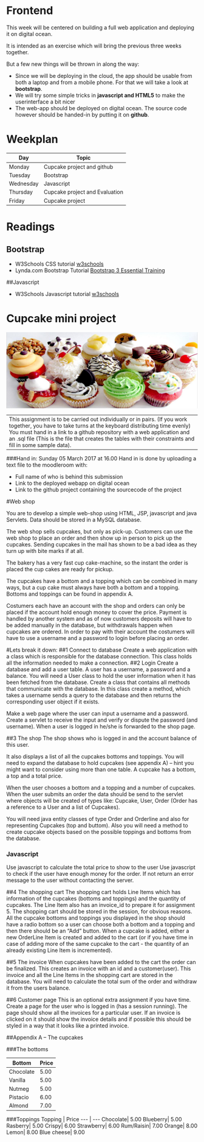 # Frontend

This week will be centered on building a full web application and deploying it on digital ocean. 

It is intended as an exercise which will bring the previous three weeks together.

But a few new things will be thrown in along the way:

* Since we will be deploying in the cloud, the app should be usable from both a laptop and from a mobile phone. For that we will take a look at **bootstrap**.
* We will try some simple tricks in **javascript and HTML5** to make the userinterface a bit nicer
* The web-app should be deployed on digital ocean. The source code however should be handed-in by putting it on **github**.

# Weekplan

Day | Topic
---|---
Monday | Cupcake project and github
Tuesday | Bootstrap 
Wednesday |Javascript
Thursday | Cupcake project and Evaluation
Friday | Cupcake project

# Readings

## Bootstrap
* W3Schools CSS tutorial [w3schools](https://www.w3schools.com/bootstrap/default.asp)
* Lynda.com Bootstrap Tutorial [Bootstrap 3 Essential Training](https://www.lynda.com/Bootstrap-tutorials/Welcome/417641/429420-4.html)

##Javascript
* W3Schools Javascript tutorial [w3schools](https://www.w3schools.com/js/default.asp)

# Cupcake mini project
![](CupcakeImage.jpg)

<table><tr><td>
This assignment is to be carried out individually or in pairs. (If you work together, you have to take turns at the keyboard distributing time evenly)<br>
You must hand in a link to a github repository with a web application and an .sql file (This is the file that creates the tables with their constraints and fill in some sample data).<br>
</td></tr></table>

###Hand in: Sunday 05 March 2017 at 16.00
Hand in is done by uploading a text file to the moodleroom with:

* Full name of who is behind this submission
* Link to the deployed webapp on digital ocean
* Link to the github project 	containing the sourcecode of the project

#Web shop

You are to develop a simple web-shop using HTML, JSP, javascript and java Servlets. Data should be stored in a MySQL database.

The web shop sells cupcakes, but only as pick-up. Customers can use the web shop to place an order and then show up in person to pick up the cupcakes. Sending cupcakes in the mail has shown to be a bad idea as they turn up with bite marks if at all.

The bakery has a very fast cup cake-machine, so the instant the order is placed the cup cakes are ready for pickup.

The cupcakes have a bottom and a topping which can be combined in many ways, but a cup cake must always have both a bottom and a topping. Bottoms and toppings can be found in appendix A.

Costumers each have an account with the shop and orders can only be placed if the account hold enough money to cover the price. Payment is handled by another system and as of now customers deposits will have to be added manually in the database, but withdrawals happen when cupcakes are ordered.
In order to pay with their account the costumers will have to use a username and a password to login before placing an order.

#Lets break it down:
##1 Connect to database
Create a web application with a class which is responsible for the database connection. This class holds all the information needed to make a connection.
##2 Login
Create a database and add a user table. A user has a username, a password and a balance.
You will need a User class to hold the user information when it has been fetched from the database.
Create a class that contains all methods that communicate with the database. In this class create a method, which takes a username sends a query to the database and then returns the corresponding user object if it exists.

Make a web page where the user can input a username and a password. Create a servlet to receive the input and verify or dispute the password (and username).
When a user is logged in he/she is forwarded to the shop page.

##3 The shop
The shop shows who is logged in and the account balance of this user.

It also displays a list of all the cupcakes bottoms and toppings. You will need to expand the database to hold
cupcakes (see appendix A) – hint you might want to consider using more than one table. A cupcake has a bottom, a top and a total price.

When the user chooses a bottom and a topping and a number of cupcakes. When the user submits an order the data should be send to the servlet where objects will be created of types like: Cupcake, User, Order (Order has a reference to a User and a list of Cupcakes).

You will need java entity classes of type Order and Orderline and also for representing Cupcakes (top and buttom). Also you will need a method to create cupcake objects based on the possible toppings and bottoms from the database.

### Javascript
Use javascript to calculate the total price to show to the user
Use javascript to check if the user have enough money for the order. If not return an error message to the user without contacting the server.

##4 The shopping cart
The shopping cart holds Line Items which has information of the cupcakes (bottoms and toppings) and the quantity of cupcakes. The Line Item also has an invoice_id to prepare it for assignment 5.
The shopping cart should be stored in the session, for obvious reasons.
All the cupcake bottoms and toppings you displayed in the shop should have a radio bottom so a user can choose both a bottom and a topping and then there should be an “Add” button. When a cupcake is added, either a new OrderLine Item is created and added to the cart (or if you have time in case of adding more of the same cupcake to the cart - the quantity of an already existing Line Item is incremented).

##5 The invoice
When cupcakes have been added to the cart the order can be finalized. This creates an invoice with an id and a customer(user). This invoice and all the Line Items in the shopping cart are stored in the database.
You will need to calculate the total sum of the order and withdraw it from the users balance.

##6 Customer page
This is an optional extra assignment if you have time.
Create a page for the user who is logged in (has a session running). The page should show all the invoices for a particular user. If an invoice is clicked on it should show the invoice details and if possible this should be styled in a way that it looks like a printed invoice.

##Appendix A – The cupcakes

###The bottoms

Bottom |Price
---|---
Chocolate|5.00
Vanilla|5.00
Nutmeg|5.00
Pistacio|6.00
Almond|7.00

###Toppings
Topping | Price
--- | ---
Chocolate| 5.00
Blueberry| 5.00
Rasberry| 5.00
Crispy| 6.00
Strawberry| 6.00
Rum/Raisin| 7.00
Orange| 8.00
Lemon| 8.00
Blue cheese| 9.00
 

